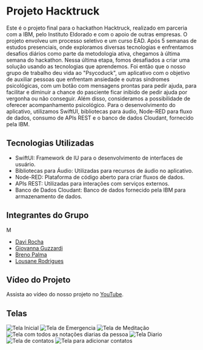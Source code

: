 # Projeto Hacktruck

Este é o projeto final para o hackathon Hacktruck, realizado em parceria com a IBM, pelo Instituto Eldorado e com o apoio de outras empresas. O projeto envolveu um processo seletivo e um curso EAD. Após 5 semanas de estudos presenciais, onde exploramos diversas tecnologias e enfrentamos desafios diários como parte da metodologia ativa, chegamos à última semana do hackathon. Nessa última etapa, fomos desafiados a criar uma solução usando as tecnologias que aprendemos. Foi então que o nosso grupo de trabalho deu vida ao "Psycoduck", um aplicativo com o objetivo de auxiliar pessoas que enfrentam ansiedade e outras síndromes psicológicas, com um botão com mensagens prontas para pedir ajuda, para facilitar e diminuir a chance do pasciente ficar inibido de pedir ajuda por vergonha ou não conseguir. Além disso, consideramos a possibilidade de oferecer acompanhamento psicológico. Para o desenvolvimento do aplicativo, utilizamos SwiftUI, bibliotecas para áudio, Node-RED para fluxo de dados, consumo de APIs REST e o banco de dados Cloudant, fornecido pela IBM.

## Tecnologias Utilizadas

- SwiftUI: Framework de IU para o desenvolvimento de interfaces de usuário.
- Bibliotecas para Áudio: Utilizadas para recursos de áudio no aplicativo.
- Node-RED: Plataforma de código aberto para criar fluxos de dados.
- APIs REST: Utilizadas para interações com serviços externos.
- Banco de Dados Cloudant: Banco de dados fornecido pela IBM para armazenamento de dados.

## Integrantes do Grupo
M
- [Davi Rocha](https://www.linkedin.com/in/davi-rocha-negocio/)
- [Giovanna Guzzardi](https://www.linkedin.com/in/giovanna-guzzardi-707b6426b/)
- [Breno Palma](https://www.linkedin.com/in/breno-palma-768a3a230/)
- [Lousane Rodrigues](https://www.linkedin.com/in/lousane-rodrigues/)

## Vídeo do Projeto

Assista ao vídeo do nosso projeto no [YouTube](https://www.youtube.com/watch?v=e41YKljGMFA).


## Telas
![Tela Inicial](TelaInicial.png)
![Tela de Emergencia](TelaDeEmergencia.png)
![Tela de Meditação](TelaMeditacao)
![Tela com todos as notações diarias da pessoa](TelaTodosDiarios.png)
![Tela Diario](TelaDiario.png)
![Tela de contatos](TelaContatos.png)
![Tela para adicionar contatos](TelaAdiocionarContato.png)

